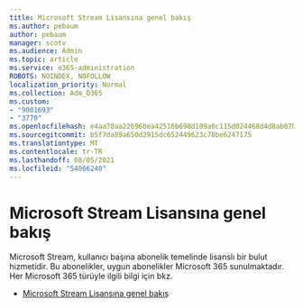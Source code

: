 ```yaml
---
title: Microsoft Stream Lisansına genel bakış
ms.author: pebaum
author: pebaum
manager: scotv
ms.audience: Admin
ms.topic: article
ms.service: o365-administration
ROBOTS: NOINDEX, NOFOLLOW
localization_priority: Normal
ms.collection: Adm_O365
ms.custom:
- "9001693"
- "3770"
ms.openlocfilehash: e4aa70aa22696bea42516b698d109a0c115d024468d4d8ab070b9c337c3e91fe
ms.sourcegitcommit: b5f7da89a650d2915dc652449623c78be6247175
ms.translationtype: MT
ms.contentlocale: tr-TR
ms.lasthandoff: 08/05/2021
ms.locfileid: "54066240"
---
```

# <a name="microsoft-stream-licensing-overview"></a>Microsoft Stream Lisansına genel bakış

Microsoft Stream, kullanıcı başına abonelik temelinde lisanslı bir bulut hizmetidir. Bu abonelikler, uygun abonelikler Microsoft 365 sunulmaktadır. Her Microsoft 365 türüyle ilgili bilgi için bkz.

- [Microsoft Stream Lisansına genel bakış](https://docs.microsoft.com/stream/license-overview)